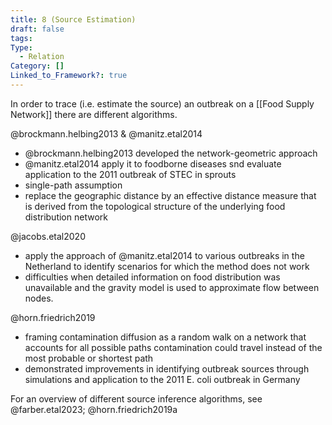 ```yaml
---
title: 8 (Source Estimation)
draft: false
tags: 
Type:
  - Relation
Category: []
Linked_to_Framework?: true
---
```

In order to trace (i.e. estimate the source) an outbreak on a [[Food Supply Network]] there are different algorithms. 

@brockmann.helbing2013 & @manitz.etal2014

- @brockmann.helbing2013 developed the network-geometric approach
- @manitz.etal2014 apply it to foodborne diseases snd evaluate application to the 2011 outbreak of STEC in sprouts
- single-path assumption 
- replace the geographic distance by an effective distance measure that is derived from the topological structure of the underlying food distribution network

@jacobs.etal2020
- apply the approach of @manitz.etal2014 to various outbreaks in the Netherland to identify scenarios for which the method does not work 
- difficulties when detailed information on food distribution was unavailable and the gravity model is used to  approximate flow between nodes.

@horn.friedrich2019
- framing contamination diffusion as a random walk on a network that accounts for all possible paths contamination could travel instead of the most probable or shortest path
- demonstrated improvements in identifying outbreak sources through simulations and application to the 2011 E. coli outbreak in Germany

For an overview of different source inference algorithms, see @farber.etal2023; @horn.friedrich2019a





